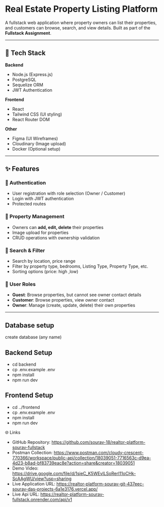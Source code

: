 # Real Estate Property Listing Platform

A fullstack web application where property owners can list their properties, and customers can browse, search, and view details. Built as part of the **Fullstack Assignment**.

---

## 🚀 Tech Stack

**Backend**
- Node.js (Express.js)  
- PostgreSQL  
- Sequelize ORM  
- JWT Authentication  

**Frontend**
- React  
- Tailwind CSS (UI styling)  
- React Router DOM  

**Other**
- Figma (UI Wireframes)  
- Cloudinary (Image upload)  
- Docker (Optional setup)  

---

## ✨ Features

### 🔑 Authentication
- User registration with role selection (Owner / Customer)  
- Login with JWT authentication  
- Protected routes  

### 🏡 Property Management
- Owners can **add, edit, delete** their properties  
- Image upload for properties  
- CRUD operations with ownership validation  

### 🔎 Search & Filter
- Search by location, price range  
- Filter by property type, bedrooms, Listing Type, Property Type, etc.  
- Sorting options (price: high ,low)  

### 👤 User Roles
- **Guest**: Browse properties, but cannot see owner contact details  
- **Customer**: Browse properties, view owner contact  
- **Owner**: Manage (create, update, delete) their own properties  

---

## Database setup
create database (any name)

## Backend Setup
- cd backend
- cp .env.example .env
- npm install
- npm run dev  

## Frontend Setup
- cd ../frontend
- cp .env.example .env
- npm install
- npm run dev

🌐 Links

- GitHub Repository: https://github.com/sourav-18/realtor-platform-sourav-fullstack
- Postman Collection: https://www.postman.com/cloudy-crescent-770366/workspace/public-api/collection/18039051-7716563c-d9ea-4d23-b8ad-bf83739eac8e?action=share&creator=18039051
- Demo Video: https://drive.google.com/file/d/1sieC_K5WEvlLSoRerI11oCHk-ScAAgWU/view?usp=sharing
- Live Application URL: https://realtor-platform-sourav-git-437eec-sourav-das-projects-6a1e3176.vercel.app/
- Live Api URL: https://realtor-platform-sourav-fullstack.onrender.com/api/v1

